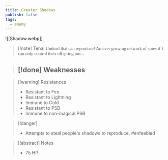 ```yaml
---
title: Greater Shadows
publish: false
tags:
  - enemy
---
```

![[Shadow.webp]]
> [!note] Tenai
> <span style="font-family: 'Lucida Handwriting'; font-optical-sizing: auto; font-style: normal; word-break: break-word;">Undead that can reproduce! An ever growing network of spies if I can only control their offspring too...<span/>

> [!done] Weaknesses
> - 

> [!warning] Resistances
> - Resistant to Fire
> - Resistant to Lightning
> - Immune to Cold
> - Resistant to PSB
> - Immune to non-magical PSB

> [!danger]
> - Attempts to steal people's shadows to reproduce, #enfeebled

> [!abstract] Notes
> - 75 HP